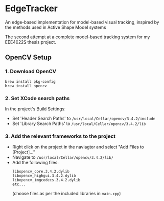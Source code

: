 # EdgeTracker
An edge-based implementation for model-based visual tracking, inspired by the methods used in Active Shape Model systems

The second attempt at a complete model-based tracking system for my EEE4022S thesis project.

## OpenCV Setup

### 1. Download OpenCV
   ```
   brew install pkg-config
   brew install opencv
   ```

### 2. Set XCode search paths
   In the project's Build Settings:
   - Set 'Header Search Paths' to `/usr/local/Cellar/opencv/3.4.2/include`
   - Set 'Library Search Paths' to `/usr/local/Cellar/opencv/3.4.2/lib`

### 3. Add the relevant frameworks to the project
   - Right click on the project in the naviagtor and select "Add Files to [Project]..."
   - Navigate to `/usr/local/Cellar/opencv/3.4.2/lib/`
   - Add the following files:
     ```
     libopencv_core.3.4.2.dylib
     libopencv_highgui.3.4.2.dylib
     libopencv_imgcodecs.3.4.2.dylib
     etc...
     ```
     (choose files as per the included libraries in `main.cpp`)

